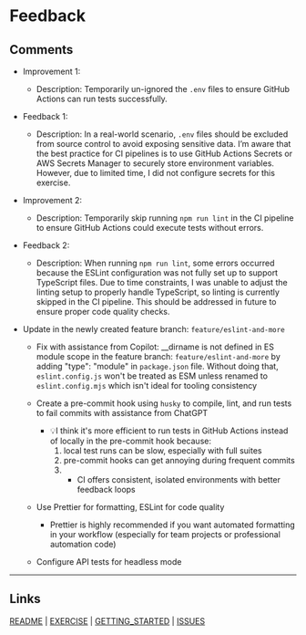 # Feedback

## Comments

- Improvement 1:
  - Description: Temporarily un-ignored the `.env` files to ensure GitHub Actions can run tests successfully.

- Feedback 1:
  - Description: In a real-world scenario, `.env` files should be excluded from source control to avoid exposing sensitive data. I’m aware that the best practice for CI pipelines is to use GitHub Actions Secrets or AWS Secrets Manager to securely store environment variables. However, due to limited time, I did not configure secrets for this exercise.

- Improvement 2:
  - Description: Temporarily skip running `npm run lint` in the CI pipeline to ensure GitHub Actions could execute tests without errors.

- Feedback 2:
  - Description: When running `npm run lint`, some errors occurred because the ESLint configuration was not fully set up to support TypeScript files. Due to time constraints, I was unable to adjust the linting setup to properly handle TypeScript, so linting is currently skipped in the CI pipeline. This should be addressed in future to ensure proper code quality checks.

- Update in the newly created feature branch: `feature/eslint-and-more`
  - Fix with assistance from Copilot: \_\_dirname is not defined in ES module scope in the feature branch: `feature/eslint-and-more` by adding "type": "module" in `package.json` file. Without doing that, `eslint.config.js` won't be treated as ESM unless renamed to `eslint.config.mjs` which isn't ideal for tooling consistency

  - Create a pre-commit hook using `husky` to compile, lint, and run tests to fail commits with assistance from ChatGPT
    - 💡I think it's more efficient to run tests in GitHub Actions instead of locally in the pre-commit hook because:
      1) local test runs can be slow, especially with full suites
      2) pre-commit hooks can get annoying during frequent commits
      3) - CI offers consistent, isolated environments with better feedback loops

  - Use Prettier for formatting, ESLint for code quality
    - Prettier is highly recommended if you want automated formatting in your workflow (especially for team projects or professional automation code)

  - Configure API tests for headless mode
---

## Links

[README](https://github.com/EmeraldCHEN/playwright-ts-automation-exercise/blob/main/README.md) | [EXERCISE](EXERCISE.md) | [GETTING_STARTED](https://github.com/EmeraldCHEN/playwright-ts-automation-exercise/blob/main/wiki/Getting_Started.md) | [ISSUES](https://github.com/EmeraldCHEN/playwright-ts-automation-exercise/blob/main/wiki/Issues.md)
